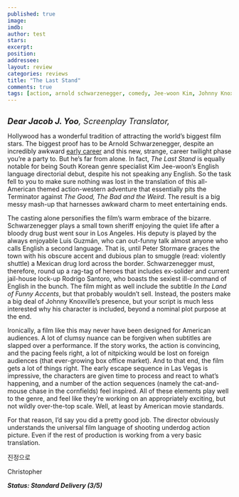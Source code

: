 ```yaml
---
published: true
image: 
imdb: 
author: test 
stars: 
excerpt: 
position: 
addressee: 
layout: review
categories: reviews
title: "The Last Stand"
comments: true
tags: [action, arnold schwarzenegger, comedy, Jee-woon Kim, Johnny Knoxville, Kim Jee-woon, Korean, Letters, Luis Guzman, Peter Stormare, Southy Korea, The Last Stand, transalation]
---
```

<div><p><span class="full-image-block ssNonEditable"><span><a href="/letters/2013/1/21/the-last-stand.html"><img src="http://static.squarespace.com/static/5005f6bcc4aa41161b33e89e/5329cf1fe4b07c068ebf74de/5329cf1fe4b07c068ebf7797/1358805873823/The%20Last%20Stand.jpg" alt="" /></a></span></span></p>
<p><em><span style="font-size:130%;"><strong>Dear Jacob J. Yoo</strong>, Screenplay Translator,</span></em></p>
<p>Hollywood has a wonderful tradition of attracting the world&rsquo;s biggest film stars. The biggest proof has to be Arnold Schwarzenegger, despite an incredibly awkward <a href="/letters/tag/early-arnold">early career</a> and this new, strange, career twilight phase you&rsquo;re a party to. But he&rsquo;s far from alone. In fact, <em>The Last Stand </em>is equally notable for being South Korean genre specialist Kim Jee-woon&rsquo;s English language directorial debut, despite his not speaking any English. So the task fell to you to make sure nothing was lost in the translation of this all-American themed action-western adventure that essentially pits the Terminator against <em>The Good, The Bad and the Weird</em>. The result is a big messy mash-up that harnesses awkward charm to meet entertaining ends.</p>
<p>The casting alone personifies the film&rsquo;s warm embrace of the bizarre. Schwarzenegger plays a small town sheriff enjoying the quiet life after a bloody drug bust went sour in Los Angeles. His deputy is played by the always enjoyable Luis Guzm&aacute;n, who can out-funny talk almost anyone who calls English a second language. That is, until Peter Stormare graces the town with his obscure accent and dubious plan to smuggle (read: violently shuttle) a Mexican drug lord across the border. Schwarzenegger must, therefore, round up a rag-tag of heroes that includes ex-solider and current jail-house lock-up Rodrigo Santoro, who boasts the sexiest ill-command of English in the bunch. The film might as well include the subtitle <em>In the Land of Funny Accents</em>, but that probably wouldn&rsquo;t sell. Instead,<em> </em>the posters make a big deal of Johnny Knoxville&rsquo;s presence, but your script is much less interested why his character is included, beyond a nominal plot purpose at the end.</p>
<p>Ironically, a film like this may never have been designed for American audiences. A lot of clumsy nuance can be forgiven when subtitles are slapped over a performance. If the story works, the action is convincing, and the pacing feels right, a lot of nitpicking would be lost on foreign audiences (that ever-growing box office market). And to that end, the film gets a lot of things right. The early escape sequence in Las Vegas is impressive, the characters are given time to process and react to what&rsquo;s happening, and a number of the action sequences (namely the cat-and-mouse chase in the cornfields) feel inspired. All of these elements play well to the genre, and feel like they&rsquo;re working on an appropriately exciting, but not wildly over-the-top scale. Well, at least by American movie standards.</p>
<p>For that reason, I&rsquo;d say you did a pretty good job. The director obviously understands the universal film language of shooting underdog action picture. Even if the rest of production is working from a very basic translation.</p>
<p><span class="hps">진정으로</span></p>
<p><span class="hps">Christopher</span></p>
<p><strong><em>Status: Standard Delivery (3/5)</em></strong></p>
<p>&nbsp;</p></div>
